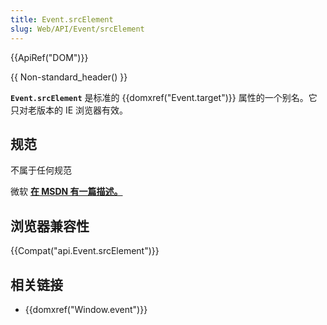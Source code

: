 ```yaml
---
title: Event.srcElement
slug: Web/API/Event/srcElement
---
```

{{ApiRef("DOM")}}

{{ Non-standard_header() }}

**`Event.srcElement`** 是标准的 {{domxref("Event.target")}} 属性的一个别名。它只对老版本的 IE 浏览器有效。

## 规范

不属于任何规范

微软 **[在 MSDN 有一篇描述。](<https://msdn.microsoft.com/en-us/library/ff974945(v=vs.85).aspx>)**

## 浏览器兼容性

{{Compat("api.Event.srcElement")}}

## 相关链接

- {{domxref("Window.event")}}
